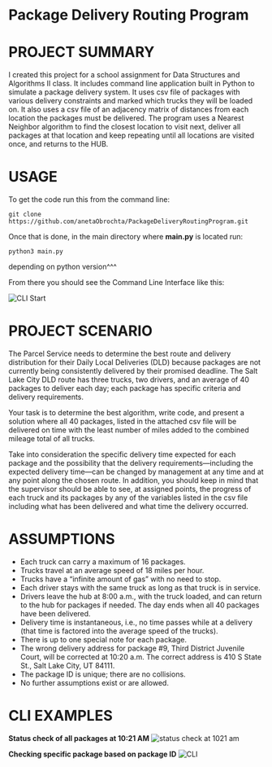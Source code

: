 # Package Delivery Routing Program

# PROJECT SUMMARY

I created this project for a school assignment for Data Structures and Algorithms II class. It includes command line application built in Python to simulate a package delivery system. It uses csv file of packages with various delivery constraints and marked which trucks they will be loaded on. It also uses a csv file of an adjacency matrix of distances from each location the packages must be delivered. The program uses a Nearest Neighbor algorithm to find the closest location to visit next, deliver all packages at that location and keep repeating until all locations are visited once, and returns to the HUB.

# USAGE

To get the code run this from the command line:
```
git clone https://github.com/anetaObrochta/PackageDeliveryRoutingProgram.git

```

Once that is done, in the main directory where **main.py** is located run:
```
python3 main.py
```
depending on python version^^^

From there you should see the Command Line Interface like this:

![CLI Start](https://github.com/anetaObrochta/PackageDeliveryProgram/assets/141801067/a2e08912-c50e-4da7-8a71-17e6e6b80c57)


# PROJECT SCENARIO

The Parcel Service needs to determine the best route and delivery distribution for their Daily Local Deliveries (DLD) because packages are not currently being consistently delivered by their promised deadline. The Salt Lake City DLD route has three trucks, two drivers, and an average of 40 packages to deliver 
each day; each package has specific criteria and delivery requirements.

Your task is to determine the best algorithm, write code, and present a solution where all 40 packages, listed in the attached csv file will be delivered on time with the least number of miles added to the combined mileage total of all trucks.

Take into consideration the specific delivery time expected for each package and the possibility that the delivery requirements—including the expected delivery time—can be changed by management at any time and at any point along the chosen route. In addition, you should keep in mind that the supervisor should be able to see, at assigned points, the progress of each truck and its packages by any of the variables listed in the csv file including what has been delivered and what time the delivery occurred.

# ASSUMPTIONS

- Each truck can carry a maximum of 16 packages.
- Trucks travel at an average speed of 18 miles per hour.
- Trucks have a “infinite amount of gas” with no need to stop.
- Each driver stays with the same truck as long as that truck is in service.
- Drivers leave the hub at 8:00 a.m., with the truck loaded, and can return to the hub for packages if needed. The day ends when 
  all 40 packages have been delivered.
- Delivery time is instantaneous, i.e., no time passes while at a delivery (that time is factored into the average speed of the 
  trucks).
- There is up to one special note for each package.
- The wrong delivery address for package #9, Third District Juvenile Court, will be corrected at 10:20 a.m. The correct address 
  is 410 S State St., Salt Lake City, UT 84111.
- The package ID is unique; there are no collisions.
- No further assumptions exist or are allowed.

# CLI EXAMPLES
**Status check of all packages at 10:21 AM**
![status check at 1021 am](https://github.com/anetaObrochta/PackageDeliveryProgram/assets/141801067/4209342b-9421-4c68-a880-740c5c437c84)


**Checking specific package based on package ID**
![CLI](https://github.com/anetaObrochta/PackageDeliveryProgram/assets/141801067/4b7c5b23-4129-4a78-bfc0-bf6a4ed3958e)

